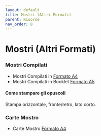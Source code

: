 ```yaml
---
layout: default
title: Mostri (Altri Formati)
parent: Risorse
nav_order: 8
---
```


# Mostri (Altri Formati)

### Mostri Compilati
- Mostri Compilati in [Formato A4](./../build/cairn-bestiario-a4.pdf)
- Mostri Compilati in Booklet [Formato A5](./../build/cairn-bestiary-a5.pdf)

#### Come stampare gli opuscoli
Stampa orizzontale, fronte/retro, lato corto.

### Carte Mostro
- Carte Mostro [Formato A4](./../build/cairn-bestiary-cards-a4.pdf)
